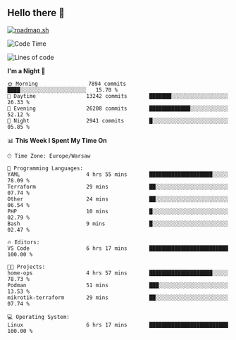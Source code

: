 ## Hello there 👋

[![roadmap.sh](https://roadmap.sh/card/wide/66979ceebf471856f5e911d3?variant=dark)](https://roadmap.sh)

<!--
**vrozaksen/vrozaksen** is a ✨ _special_ ✨ repository because its `README.md` (this file) appears on your GitHub profile.

Here are some ideas to get you started:

- 🔭 I’m currently working on ...
- 🌱 I’m currently learning ...
- 👯 I’m looking to collaborate on ...
- 🤔 I’m looking for help with ...
- 💬 Ask me about ...
- 📫 How to reach me: ...
- 😄 Pronouns: ...
- ⚡ Fun fact: ...
-->

<!--START_SECTION:waka-->
![Code Time](http://img.shields.io/badge/Code%20Time-106%20hrs%2038%20mins-blue)

![Lines of code](https://img.shields.io/badge/From%20Hello%20World%20I%27ve%20Written-2.5%20million%20lines%20of%20code-blue)

**I'm a Night 🦉** 

```text
🌞 Morning                7894 commits        ████░░░░░░░░░░░░░░░░░░░░░   15.70 % 
🌆 Daytime                13242 commits       ███████░░░░░░░░░░░░░░░░░░   26.33 % 
🌃 Evening                26208 commits       █████████████░░░░░░░░░░░░   52.12 % 
🌙 Night                  2941 commits        █░░░░░░░░░░░░░░░░░░░░░░░░   05.85 % 
```


📊 **This Week I Spent My Time On** 

```text
🕑︎ Time Zone: Europe/Warsaw

💬 Programming Languages: 
YAML                     4 hrs 55 mins       ████████████████████░░░░░   78.09 % 
Terraform                29 mins             ██░░░░░░░░░░░░░░░░░░░░░░░   07.74 % 
Other                    24 mins             ██░░░░░░░░░░░░░░░░░░░░░░░   06.54 % 
PHP                      10 mins             █░░░░░░░░░░░░░░░░░░░░░░░░   02.79 % 
Bash                     9 mins              █░░░░░░░░░░░░░░░░░░░░░░░░   02.47 % 

🔥 Editors: 
VS Code                  6 hrs 17 mins       █████████████████████████   100.00 % 

🐱‍💻 Projects: 
home-ops                 4 hrs 57 mins       ████████████████████░░░░░   78.73 % 
Podman                   51 mins             ███░░░░░░░░░░░░░░░░░░░░░░   13.53 % 
mikrotik-terraform       29 mins             ██░░░░░░░░░░░░░░░░░░░░░░░   07.74 % 

💻 Operating System: 
Linux                    6 hrs 17 mins       █████████████████████████   100.00 % 
```


<!--END_SECTION:waka-->